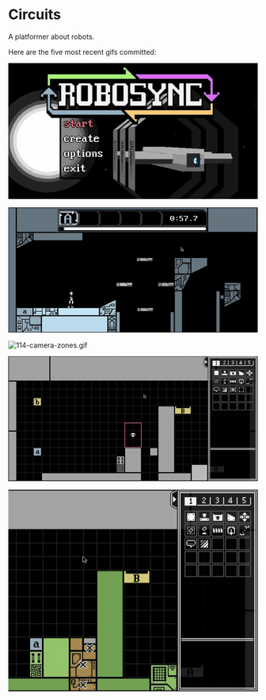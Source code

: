 # Circuits
A platformer about robots.

Here are the five most recent gifs committed:

![116-robosync.gif](gifs/116-robosync.gif?raw=true "116-robosync")

![115-camera-hide-oob.gif](gifs/115-camera-hide-oob.gif?raw=true "115-camera-hide-oob")

![114-camera-zones.gif](gifs/114-camera-zones.gif?raw=true "114-camera-zones")

![113-kill-zones.gif](gifs/113-kill-zones.gif?raw=true "113-kill-zones")

![112-false-blocks-in-editor.gif](gifs/112-false-blocks-in-editor.gif?raw=true "112-false-blocks-in-editor")
